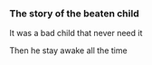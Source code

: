 ### The story of the beaten child ###

It was a bad child that never need it

Then he stay awake all the time
